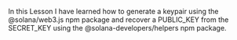In this Lesson I have learned how to generate a keypair using the @solana/web3.js npm package and recover a PUBLIC_KEY from the SECRET_KEY using the @solana-developers/helpers npm package.

